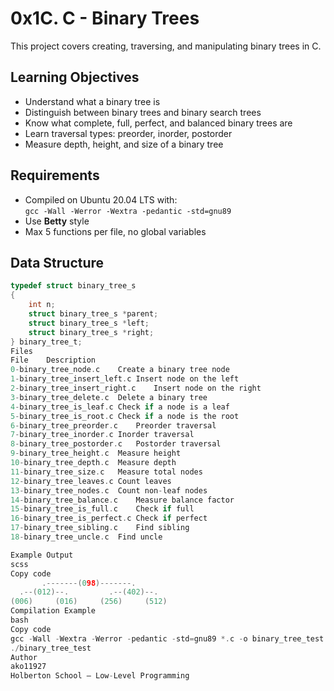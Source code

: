 # 0x1C. C - Binary Trees

This project covers creating, traversing, and manipulating binary trees in C.

## Learning Objectives
- Understand what a binary tree is  
- Distinguish between binary trees and binary search trees  
- Know what complete, full, perfect, and balanced binary trees are  
- Learn traversal types: preorder, inorder, postorder  
- Measure depth, height, and size of a binary tree  

## Requirements
- Compiled on Ubuntu 20.04 LTS with:  
  `gcc -Wall -Werror -Wextra -pedantic -std=gnu89`  
- Use **Betty** style  
- Max 5 functions per file, no global variables  

## Data Structure
```c
typedef struct binary_tree_s
{
    int n;
    struct binary_tree_s *parent;
    struct binary_tree_s *left;
    struct binary_tree_s *right;
} binary_tree_t;
Files
File	Description
0-binary_tree_node.c	Create a binary tree node
1-binary_tree_insert_left.c	Insert node on the left
2-binary_tree_insert_right.c	Insert node on the right
3-binary_tree_delete.c	Delete a binary tree
4-binary_tree_is_leaf.c	Check if a node is a leaf
5-binary_tree_is_root.c	Check if a node is the root
6-binary_tree_preorder.c	Preorder traversal
7-binary_tree_inorder.c	Inorder traversal
8-binary_tree_postorder.c	Postorder traversal
9-binary_tree_height.c	Measure height
10-binary_tree_depth.c	Measure depth
11-binary_tree_size.c	Measure total nodes
12-binary_tree_leaves.c	Count leaves
13-binary_tree_nodes.c	Count non-leaf nodes
14-binary_tree_balance.c	Measure balance factor
15-binary_tree_is_full.c	Check if full
16-binary_tree_is_perfect.c	Check if perfect
17-binary_tree_sibling.c	Find sibling
18-binary_tree_uncle.c	Find uncle

Example Output
scss
Copy code
       .-------(098)-------.
  .--(012)--.         .--(402)--.
(006)     (016)     (256)     (512)
Compilation Example
bash
Copy code
gcc -Wall -Wextra -Werror -pedantic -std=gnu89 *.c -o binary_tree_test
./binary_tree_test
Author
ako11927
Holberton School — Low-Level Programming

